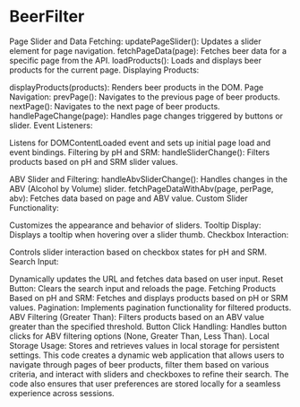 # BeerFilter

Page Slider and Data Fetching:
updatePageSlider(): Updates a slider element for page navigation.
fetchPageData(page): Fetches beer data for a specific page from the API.
loadProducts(): Loads and displays beer products for the current page.
Displaying Products:

displayProducts(products): Renders beer products in the DOM.
Page Navigation:
prevPage(): Navigates to the previous page of beer products.
nextPage(): Navigates to the next page of beer products.
handlePageChange(page): Handles page changes triggered by buttons or slider.
Event Listeners:

Listens for DOMContentLoaded event and sets up initial page load and event bindings.
Filtering by pH and SRM:
handleSliderChange(): Filters products based on pH and SRM slider values.

ABV Slider and Filtering:
handleAbvSliderChange(): Handles changes in the ABV (Alcohol by Volume) slider.
fetchPageDataWithAbv(page, perPage, abv): Fetches data based on page and ABV value.
Custom Slider Functionality:

Customizes the appearance and behavior of sliders.
Tooltip Display:
Displays a tooltip when hovering over a slider thumb.
Checkbox Interaction:

Controls slider interaction based on checkbox states for pH and SRM.
Search Input:

Dynamically updates the URL and fetches data based on user input.
Reset Button:
Clears the search input and reloads the page.
Fetching Products Based on pH and SRM:
Fetches and displays products based on pH or SRM values.
Pagination:
Implements pagination functionality for filtered products.
ABV Filtering (Greater Than):
Filters products based on an ABV value greater than the specified threshold.
Button Click Handling:
Handles button clicks for ABV filtering options (None, Greater Than, Less Than).
Local Storage Usage:
Stores and retrieves values in local storage for persistent settings.
This code creates a dynamic web application that allows users to navigate through pages of beer products, filter them based on various criteria, and interact with sliders and checkboxes to refine their search. The code also ensures that user preferences are stored locally for a seamless experience across sessions.
